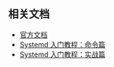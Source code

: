 ## 相关文档

- [官方文档](https://access.redhat.com/documentation/en-US/Red_Hat_Enterprise_Linux/7/html/System_Administrators_Guide/chap-Managing_Services_with_systemd.html#tabl-Managing_Services_with_systemd-Introduction-Units-Locations)
- [Systemd 入门教程：命令篇](http://www.ruanyifeng.com/blog/2016/03/systemd-tutorial-commands.html)
- [Systemd 入门教程：实战篇](http://www.ruanyifeng.com/blog/2016/03/systemd-tutorial-part-two.html)